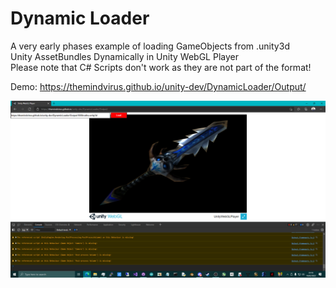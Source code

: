 # Dynamic Loader

A very early phases example of loading GameObjects from .unity3d \
Unity AssetBundles Dynamically in Unity WebGL Player \
Please note that C# Scripts don't work as they are not part of the format!

Demo: https://themindvirus.github.io/unity-dev/DynamicLoader/Output/

![screenshot](https://github.com/themindvirus/unity-dev/blob/main/DynamicLoader/screenshot.png)

